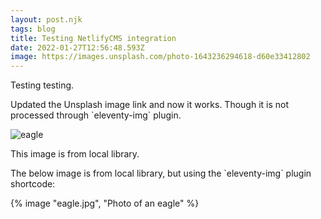 ```yaml
---
layout: post.njk
tags: blog
title: Testing NetlifyCMS integration
date: 2022-01-27T12:56:48.593Z
image: https://images.unsplash.com/photo-1643236294618-d60e33412802
---
```

Testing testing.

Updated the Unsplash image link and now it works. Though it is not processed through \`eleventy-img\` plugin.

![eagle](/assets/img/eagle.jpg "Photo of an eagle")

This image is from local library.

The below image is from local library, but using the \`eleventy-img\` plugin shortcode:

{% image "eagle.jpg", "Photo of an eagle" %}